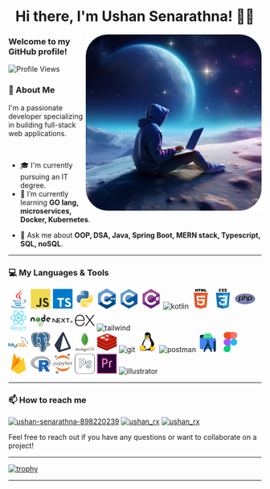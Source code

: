 ###
<h1 align="center"> Hi there, I'm Ushan Senarathna! 👋👋</h1>  

<img align="right" alt ="coding" width = "350" height="350" src="https://github.com/ushan-rx/ushan-rx/blob/main/in_space.png">

### Welcome to my GitHub profile!  
![Profile Views](https://komarev.com/ghpvc/?username=ushan-rx&color=blue)  
  
### 🚀 About Me
I'm a passionate developer specializing in building full-stack web applications.  
<!-- - I love solving problems, create new things through code and  
  contributing to exciting open-source projects. -->
<br/>

- 🎓 I'm currently pursuing an IT degree.
- 🌱 I’m currently learning **GO lang, microservices, Docker, Kubernetes**.
<!-- - 💼 I’m currently working on **[MoneyBook](GitHub project link)** -->
- 💬 Ask me about **OOP, DSA, Java, Spring Boot, MERN stack, Typescript, SQL, noSQL**.
 <!-- -
- 💡 Fun fact: I'm a perfectionist in disguise 🤫
-->
---
### 💻 My Languages & Tools  

<img src="https://raw.githubusercontent.com/devicons/devicon/master/icons/java/java-original.svg" alt="java" width="40" height="40"/>  <img src="https://raw.githubusercontent.com/devicons/devicon/master/icons/javascript/javascript-original.svg" alt="javascript" width="40" height="40"/>  <img src="https://raw.githubusercontent.com/devicons/devicon/master/icons/typescript/typescript-original.svg" alt="typescript" width="40" height="40"/>  <img src="https://raw.githubusercontent.com/devicons/devicon/master/icons/python/python-original.svg" alt="python" width="40" height="40"/>  <img src="https://raw.githubusercontent.com/devicons/devicon/master/icons/cplusplus/cplusplus-original.svg" alt="cplusplus" width="40" height="40"/>  <img src="https://raw.githubusercontent.com/devicons/devicon/master/icons/c/c-original.svg" alt="c" width="40" height="40"/>  <img src="https://raw.githubusercontent.com/devicons/devicon/master/icons/csharp/csharp-original.svg" alt="csharp" width="40" height="40"/>  <img src="https://www.vectorlogo.zone/logos/kotlinlang/kotlinlang-icon.svg" alt="kotlin" width="40" height="40"/>  <img src="https://raw.githubusercontent.com/devicons/devicon/master/icons/html5/html5-original-wordmark.svg" alt="html5" width="40" height="40"/>  <img src="https://raw.githubusercontent.com/devicons/devicon/master/icons/css3/css3-original-wordmark.svg" alt="css3" width="40" height="40"/>  <img src="https://raw.githubusercontent.com/devicons/devicon/master/icons/php/php-original.svg" alt="php" width="40" height="40"/>    <img src="https://raw.githubusercontent.com/devicons/devicon/master/icons/react/react-original-wordmark.svg" alt="react" width="40" height="40"/>  <img src="https://raw.githubusercontent.com/devicons/devicon/master/icons/nodejs/nodejs-original-wordmark.svg" alt="nodejs" width="40" height="40"/>  <img src="https://raw.githubusercontent.com/devicons/devicon/master/icons/nextjs/nextjs-original-wordmark.svg" alt="nextjs" width="40" height="40"/>  <img src="https://raw.githubusercontent.com/devicons/devicon/master/icons/express/express-original.svg" alt="express" width="40" height="40"/>  <img src="https://www.vectorlogo.zone/logos/tailwindcss/tailwindcss-icon.svg" alt="tailwind" width="40" height="40"/>  
<img src="https://raw.githubusercontent.com/devicons/devicon/master/icons/mysql/mysql-original-wordmark.svg" alt="sql" width="40" height="40"/> <img src="https://raw.githubusercontent.com/devicons/devicon/master/icons/postgresql/postgresql-original.svg" alt="postgresql" width="40" height="40"/>  <img src="https://raw.githubusercontent.com/devicons/devicon/master/icons/prisma/prisma-original.svg" alt="prisma" width="40" height="40"/>  <img src="https://raw.githubusercontent.com/devicons/devicon/master/icons/mongodb/mongodb-original-wordmark.svg" alt="mongodb" width="40" height="40"/>  <img src="https://raw.githubusercontent.com/devicons/devicon/master/icons/redis/redis-original.svg" alt="redis" width="40" height="40"/>   <img src="https://www.vectorlogo.zone/logos/git-scm/git-scm-icon.svg" alt="git" width="40" height="40" />  <img src="https://raw.githubusercontent.com/devicons/devicon/master/icons/linux/linux-original.svg" alt="linux" width="40" height="40"/>  <img src="https://www.vectorlogo.zone/logos/getpostman/getpostman-icon.svg" alt="postman" width="40" height="40"/>  <img src="https://raw.githubusercontent.com/devicons/devicon/master/icons/androidstudio/androidstudio-original.svg" alt="androidstudio" width="40" height="40"/>  <img src="https://raw.githubusercontent.com/devicons/devicon/master/icons/figma/figma-original.svg" alt="figma" width="40" height="40"/>  <img src="https://raw.githubusercontent.com/devicons/devicon/master/icons/firebase/firebase-original.svg" alt="firebase" width="40" height="40"/>  <img src="https://raw.githubusercontent.com/devicons/devicon/master/icons/r/r-original.svg" alt="r" width="40" height="40"/>  <img src="https://raw.githubusercontent.com/devicons/devicon/master/icons/jupyter/jupyter-original-wordmark.svg" alt="jupyter" width="40" height="40"/>  <img src="https://raw.githubusercontent.com/devicons/devicon/master/icons/photoshop/photoshop-line.svg" alt="photoshop" width="40" height="40"/>  <img src="https://raw.githubusercontent.com/devicons/devicon/master/icons/premierepro/premierepro-original.svg" alt="premierepro" width="40" height="40"/>  <img src="https://www.vectorlogo.zone/logos/adobe_illustrator/adobe_illustrator-icon.svg" alt="illustrator" width="40" height="40" />

---  

### 📫 How to reach me  

<p align="left">
<!-- <a href="https://twitter.com/ushan" target="blank"><img align="center" src="https://raw.githubusercontent.com/rahuldkjain/github-profile-readme-generator/master/src/images/icons/Social/twitter.svg" alt="ushan" height="30" width="40" /></a> -->
<a href="https://www.linkedin.com/in/ushan-senarathna-898220239" target="blank"><img align="center" src="https://raw.githubusercontent.com/rahuldkjain/github-profile-readme-generator/master/src/images/icons/Social/linked-in-alt.svg" alt="ushan-senarathna-898220239" height="30" width="40" /></a>
<a href="https://facebook.com/ushan.rx" target="blank"><img align="center" src="https://raw.githubusercontent.com/rahuldkjain/github-profile-readme-generator/master/src/images/icons/Social/facebook.svg" alt="ushan_rx" height="30" width="40" /></a>
<a href="https://instagram.com/__ushan_rx__" target="blank"><img align="center" src="https://raw.githubusercontent.com/rahuldkjain/github-profile-readme-generator/master/src/images/icons/Social/instagram.svg" alt="ushan_rx" height="30" width="40" /></a>
</p>

Feel free to reach out if you have any questions or want to collaborate on a project!


---   
 [![trophy](https://github-profile-trophy.vercel.app/?username=ushan-rx&theme=chalk)](https://github.com/ushan-rx/github-profile-trophy)  

---


 <!-- ![GitHub Streak](https://github-readme-streak-stats.herokuapp.com/?user=ushan-rx&theme=tokyonight)
 ![GitHub Stats](https://github-readme-stats.vercel.app/api?username=ushan-rx&show_icons=true&theme=tokyonight) -->




<!--
**ushan-rx/ushan-rx** is a ✨ _special_ ✨ repository because its `README.md` (this file) appears on your GitHub profile.

Here are some ideas to get you started:

- 🔭 I’m currently working on ...
- 🌱 I’m currently learning ...
- 👯 I’m looking to collaborate on ...
- 🤔 I’m looking for help with ...
- 💬 Ask me about ...
- 📫 How to reach me: ...
- 😄 Pronouns: ...
- ⚡ Fun fact: ...
-->
